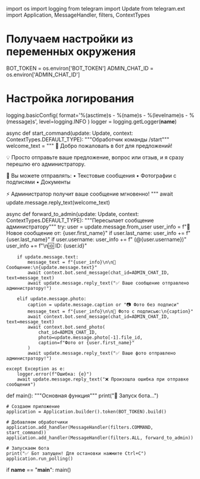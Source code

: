 import os
import logging
from telegram import Update
from telegram.ext import Application, MessageHandler, filters, ContextTypes

# Получаем настройки из переменных окружения
BOT_TOKEN = os.environ['BOT_TOKEN']
ADMIN_CHAT_ID = os.environ['ADMIN_CHAT_ID']

# Настройка логирования
logging.basicConfig(
    format='%(asctime)s - %(name)s - %(levelname)s - %(message)s',
    level=logging.INFO
)
logger = logging.getLogger(__name__)

async def start_command(update: Update, context: ContextTypes.DEFAULT_TYPE):
    """Обработчик команды /start"""
    welcome_text = """
🤖 Добро пожаловать в бот для предложений!

💡 Просто отправьте ваше предложение, вопрос или отзыв, и я сразу перешлю его администратору.

📝 Вы можете отправлять:
• Текстовые сообщения
• Фотографии с подписями
• Документы

⚡ Администратор получит ваше сообщение мгновенно!
    """
    await update.message.reply_text(welcome_text)

async def forward_to_admin(update: Update, context: ContextTypes.DEFAULT_TYPE):
    """Пересылает сообщение администратору"""
    try:
        user = update.message.from_user
        user_info = f"👤 Новое сообщение от: {user.first_name}"
        if user.last_name:
            user_info += f" {user.last_name}"
        if user.username:
            user_info += f" (@{user.username})"
        user_info += f"\n🆔 ID: {user.id}"
        
        if update.message.text:
            message_text = f"{user_info}\n\n💬 Сообщение:\n{update.message.text}"
            await context.bot.send_message(chat_id=ADMIN_CHAT_ID, text=message_text)
            await update.message.reply_text("✅ Ваше сообщение отправлено администратору!")
        
        elif update.message.photo:
            caption = update.message.caption or "📷 Фото без подписи"
            message_text = f"{user_info}\n\n📸 Фото с подписью:\n{caption}"
            await context.bot.send_message(chat_id=ADMIN_CHAT_ID, text=message_text)
            await context.bot.send_photo(
                chat_id=ADMIN_CHAT_ID,
                photo=update.message.photo[-1].file_id,
                caption=f"Фото от {user.first_name}"
            )
            await update.message.reply_text("✅ Ваше фото отправлено администратору!")
            
    except Exception as e:
        logger.error(f"Ошибка: {e}")
        await update.message.reply_text("❌ Произошла ошибка при отправке сообщения")

def main():
    """Основная функция"""
    print("🚀 Запуск бота...")
    
    # Создаем приложение
    application = Application.builder().token(BOT_TOKEN).build()
    
    # Добавляем обработчики
    application.add_handler(MessageHandler(filters.COMMAND, start_command))
    application.add_handler(MessageHandler(filters.ALL, forward_to_admin))
    
    # Запускаем бота
    print("✅ Бот запущен! Для остановки нажмите Ctrl+C")
    application.run_polling()

if __name__ == "__main__":
    main()
